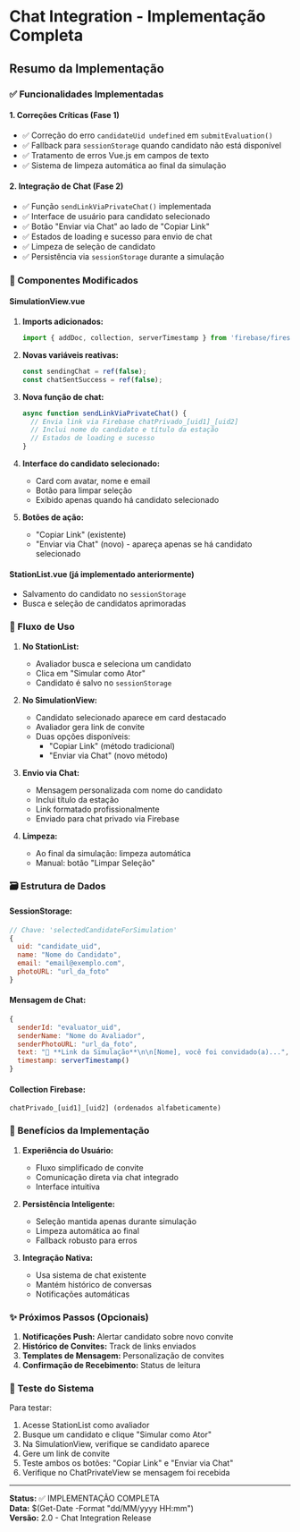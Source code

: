# Chat Integration - Implementação Completa

## Resumo da Implementação

### ✅ Funcionalidades Implementadas

#### 1. **Correções Críticas (Fase 1)**
- ✅ Correção do erro `candidateUid undefined` em `submitEvaluation()`
- ✅ Fallback para `sessionStorage` quando candidato não está disponível
- ✅ Tratamento de erros Vue.js em campos de texto
- ✅ Sistema de limpeza automática ao final da simulação

#### 2. **Integração de Chat (Fase 2)**
- ✅ Função `sendLinkViaPrivateChat()` implementada
- ✅ Interface de usuário para candidato selecionado
- ✅ Botão "Enviar via Chat" ao lado de "Copiar Link"
- ✅ Estados de loading e sucesso para envio de chat
- ✅ Limpeza de seleção de candidato
- ✅ Persistência via `sessionStorage` durante a simulação

### 🔧 Componentes Modificados

#### **SimulationView.vue**
1. **Imports adicionados:**
   ```javascript
   import { addDoc, collection, serverTimestamp } from 'firebase/firestore';
   ```

2. **Novas variáveis reativas:**
   ```javascript
   const sendingChat = ref(false);
   const chatSentSuccess = ref(false);
   ```

3. **Nova função de chat:**
   ```javascript
   async function sendLinkViaPrivateChat() {
     // Envia link via Firebase chatPrivado_[uid1]_[uid2]
     // Inclui nome do candidato e título da estação
     // Estados de loading e sucesso
   }
   ```

4. **Interface do candidato selecionado:**
   - Card com avatar, nome e email
   - Botão para limpar seleção
   - Exibido apenas quando há candidato selecionado

5. **Botões de ação:**
   - "Copiar Link" (existente)
   - "Enviar via Chat" (novo) - apareça apenas se há candidato selecionado

#### **StationList.vue** (já implementado anteriormente)
- Salvamento do candidato no `sessionStorage`
- Busca e seleção de candidatos aprimoradas

### 📱 Fluxo de Uso

1. **No StationList:**
   - Avaliador busca e seleciona um candidato
   - Clica em "Simular como Ator"
   - Candidato é salvo no `sessionStorage`

2. **No SimulationView:**
   - Candidato selecionado aparece em card destacado
   - Avaliador gera link de convite
   - Duas opções disponíveis:
     - "Copiar Link" (método tradicional)
     - "Enviar via Chat" (novo método)

3. **Envio via Chat:**
   - Mensagem personalizada com nome do candidato
   - Inclui título da estação
   - Link formatado profissionalmente
   - Enviado para chat privado via Firebase

4. **Limpeza:**
   - Ao final da simulação: limpeza automática
   - Manual: botão "Limpar Seleção"

### 🗃️ Estrutura de Dados

#### **SessionStorage:**
```javascript
// Chave: 'selectedCandidateForSimulation'
{
  uid: "candidate_uid",
  name: "Nome do Candidato", 
  email: "email@exemplo.com",
  photoURL: "url_da_foto"
}
```

#### **Mensagem de Chat:**
```javascript
{
  senderId: "evaluator_uid",
  senderName: "Nome do Avaliador",
  senderPhotoURL: "url_da_foto",
  text: "🎯 **Link da Simulação**\n\n[Nome], você foi convidado(a)...",
  timestamp: serverTimestamp()
}
```

#### **Collection Firebase:**
```
chatPrivado_[uid1]_[uid2] (ordenados alfabeticamente)
```

### 🎯 Benefícios da Implementação

1. **Experiência do Usuário:**
   - Fluxo simplificado de convite
   - Comunicação direta via chat integrado
   - Interface intuitiva

2. **Persistência Inteligente:**
   - Seleção mantida apenas durante simulação
   - Limpeza automática ao final
   - Fallback robusto para erros

3. **Integração Nativa:**
   - Usa sistema de chat existente
   - Mantém histórico de conversas
   - Notificações automáticas

### ✨ Próximos Passos (Opcionais)

1. **Notificações Push:** Alertar candidato sobre novo convite
2. **Histórico de Convites:** Track de links enviados
3. **Templates de Mensagem:** Personalização de convites
4. **Confirmação de Recebimento:** Status de leitura

### 🧪 Teste do Sistema

Para testar:
1. Acesse StationList como avaliador
2. Busque um candidato e clique "Simular como Ator"
3. Na SimulationView, verifique se candidato aparece
4. Gere um link de convite
5. Teste ambos os botões: "Copiar Link" e "Enviar via Chat"
6. Verifique no ChatPrivateView se mensagem foi recebida

---

**Status:** ✅ IMPLEMENTAÇÃO COMPLETA  
**Data:** $(Get-Date -Format "dd/MM/yyyy HH:mm")  
**Versão:** 2.0 - Chat Integration Release
